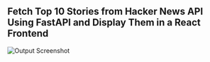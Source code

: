 ## Fetch Top 10 Stories from Hacker News API Using FastAPI and Display Them in a React Frontend

![Output Screenshot](Screenshot-2024-09-16-233529.png)
